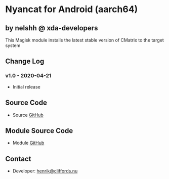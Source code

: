 # Nyancat for Android (aarch64)

## by nelshh @ xda-developers

This Magisk module installs the latest stable version of CMatrix to the target system

## Change Log

### v1.0 - 2020-04-21
* Initial release

## Source Code
* Source [GitHub](https://github.com/klange/nyancat)

## Module Source Code
* Module [GitHub](https://github.com/henriknelson/nyancat-magisk-module)

## Contact
* Developer: [henrik@cliffords.nu](mailto:henrik@cliffords.nu)
